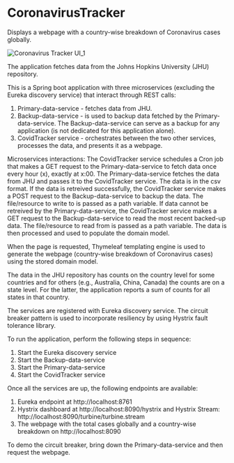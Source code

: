 # CoronavirusTracker
Displays a webpage with a country-wise breakdown of Coronavirus cases globally.

![Coronavirus Tracker UI_1](https://user-images.githubusercontent.com/15854708/114519775-9429eb00-9bf5-11eb-8cf2-04b23ee0466d.jpg)

The application fetches data from the Johns Hopkins University (JHU) repository. 

This is a Spring boot application with three microservices (excluding the Eureka discovery service) that interact through REST calls:
1) Primary-data-service - fetches data from JHU.
2) Backup-data-service - is used to backup data fetched by the Primary-data-service. The Backup-data-service can serve as a backup for any application (is not dedicated for this application alone).
3) CovidTracker service - orchestrates between the two other services, processes the data, and presents it as a webpage.

Microservices interactions:
The CovidTracker service schedules a Cron job that makes a GET request to the Primary-data-service to fetch data once every hour (x), exactly at x:00. The Primary-data-service fetches the data from JHU and passes it to the CovidTracker service. The data is in the csv format. If the data is retreived successfully, the CovidTracker service makes a POST request to the Backup-data-service to backup the data. The file/resource to write to is passed as a path variable. If data cannot be retreived by the Primary-data-service, the CovidTracker service makes a GET request to the Backup-data-service to read the most recent backed-up data. The file/resource to read from is passed as a path variable. The data is then processed and used to populate the domain model. 

When the page is requested, Thymeleaf templating engine is used to generate the webpage (country-wise breakdown of Coronavirus cases) using the stored domain model.

The data in the JHU repository has counts on the country level for some countries and for others (e.g., Australia, China, Canada) the counts are on a state level. For the latter, the application reports a sum of counts for all states in that country. 

The services are registered with Eureka discovery service. The circuit breaker pattern is used to incorporate resiliency by using Hystrix fault tolerance library.    

To run the application, perform the following steps in sequence: 
1) Start the Eureka discovery service
2) Start the Backup-data-service 
3) Start the Primary-data-service 
4) Start the CovidTracker service 

Once all the services are up, the following endpoints are available:
1) Eureka endpoint at http://localhost:8761
2) Hystrix dashboard at http://localhost:8090/hystrix
  and Hystrix Stream: http://localhost:8090/turbine/turbine.stream
3) The webpage with the total cases globally and a country-wise breakdown on http://localhost:8090

To demo the circuit breaker, bring down the Primary-data-service and then request the webpage.
